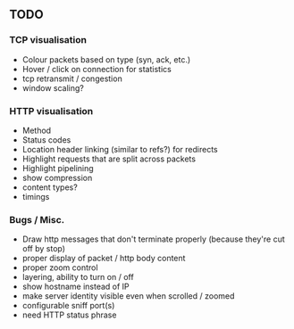 


## TODO

### TCP visualisation

- Colour packets based on type (syn, ack, etc.)
- Hover / click on connection for statistics
- tcp retransmit / congestion
- window scaling?

### HTTP visualisation

- Method
- Status codes
- Location header linking (similar to refs?) for redirects
- Highlight requests that are split across packets
- Highlight pipelining
- show compression
- content types?
- timings

### Bugs / Misc.

- Draw http messages that don't terminate properly (because they're
  cut off by stop)
- proper display of packet / http body content
- proper zoom control
- layering, ability to turn on / off
- show hostname instead of IP
- make server identity visible even when scrolled / zoomed
- configurable sniff port(s)
- need HTTP status phrase